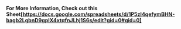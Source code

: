 **For More Information, Check out this Sheet[https://docs.google.com/spreadsheets/d/1P5zI4qefymBHN-bagb2LgbnD9gpIX4xtqfnJLhj1S6s/edit?gid=0#gid=0]**
